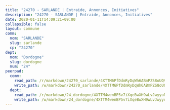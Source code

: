 ```yaml
---
title: "24270 - SARLANDE | Entraide, Annonces, Initiatives"
description: "24270 - SARLANDE | Entraide, Annonces, Initiatives"
date: 2020-01-11T14:09:21+09:00
collapsible: false
layout: commune
comm:
  nom: "SARLANDE"
  slug: sarlande
  cp: "24270"
dept:
  nom: "Dordogne"
  slug: dordogne
  num: "24"
peerpad:
  comm:
    read_path: /r/markdown/24270_sarlande/4XTTM6PfDdmRyDqWh6ABmPZS8oUQVfpMH3MYG32YfWsVr3LqS
    write_path: /w/markdown/24270_sarlande/4XTTM6PfDdmRyDqWh6ABmPZS8oUQVfpMH3MYG32YfWsVr3LqS-K3TgU6vwy3ay5EtUmLtSLG8ATQwQKd64LTNpXFkYmgNxPTnNTLeKSmGSPGYr7kEzZza4T6uTmhMGjuXUzp2PG41pEpcDhZBCMpggR7cvRLcHLn8vActykoCJadU7pRcb84gJZiA8
  dept:
    read_path: /r/markdown/24_dordogne/4XTTM4wenBP5v7iXqeBwXH9wLvJwyyuNKzLxRyGzSZXmCuzgg
    write_path: /w/markdown/24_dordogne/4XTTM4wenBP5v7iXqeBwXH9wLvJwyyuNKzLxRyGzSZXmCuzgg-K3TgUusQQUSAmJPXozCTSBeqjqksxkVWGVxtHwEFrs5RuocQr8weKG2oQg7MVeg2F9Hhv7ggtBiBU8D9pdXEPa9M67VU3BzgAG9BCtQw3VY3Xcxk2YSegk3iUXMkpicGxxJr7mWp
---
```


